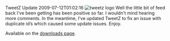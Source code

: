 TweetZ Update
2009-07-12T01:02:16
![tweetz logo](http://az667460.vo.msecnd.net/cdn/images/blog/TweetZUpdate_12785/logo.png) Well the little bit of feed back I’ve been getting has been positive so far. I wouldn't mind hearing more comments. In the meantime, I’ve updated TweetZ to fix an issue with duplicate id’s which caused some update issues. Enjoy.

Available on the [downloads page](/downloads).
